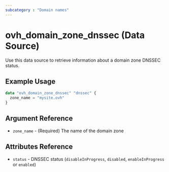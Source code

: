 ```yaml
---
subcategory : "Domain names"
---
```


# ovh_domain_zone_dnssec (Data Source)

Use this data source to retrieve information about a domain zone DNSSEC status.

## Example Usage

```terraform
data "ovh_domain_zone_dnssec" "dnssec" {
  zone_name = "mysite.ovh"
}
```

## Argument Reference

* `zone_name` - (Required) The name of the domain zone

## Attributes Reference

* `status` - DNSSEC status (`disableInProgress`, `disabled`, `enableInProgress` or `enabled`)

